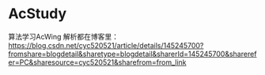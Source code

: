 # AcStudy
算法学习AcWing
解析都在博客里：
https://blog.csdn.net/cyc520521/article/details/145245700?fromshare=blogdetail&sharetype=blogdetail&sharerId=145245700&sharerefer=PC&sharesource=cyc520521&sharefrom=from_link
